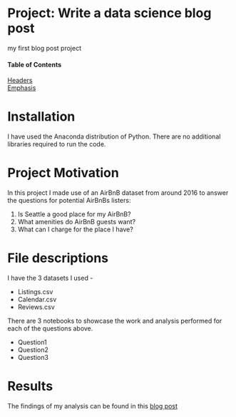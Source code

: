 # Project: Write a data science blog post
my first blog post project

#### Table of Contents

[Headers](#headers)  
[Emphasis](#emphasis) 

# Installation 

I have used the Anaconda distribution of Python. There are no additional libraries required to run the code. 

# Project Motivation

In this project I made use of an AirBnB dataset from around 2016 to answer the questions for potential AirBnBs listers:
1. Is Seattle a good place for my AirBnB?
2. What amenities do AirBnB guests want?
3. What can I charge for the place I have? 

# File descriptions

I have the 3 datasets I used -
- Listings.csv
- Calendar.csv
- Reviews.csv

There are 3 notebooks to showcase the work and analysis performed for each of the questions above.
- Question1
- Question2
- Question3

# Results

The findings of my analysis can be found in this [blog post]([url](https://medium.com/@kirstencyoung/so-youre-thinking-of-listing-your-property-on-airbnb-aa542beede47))



